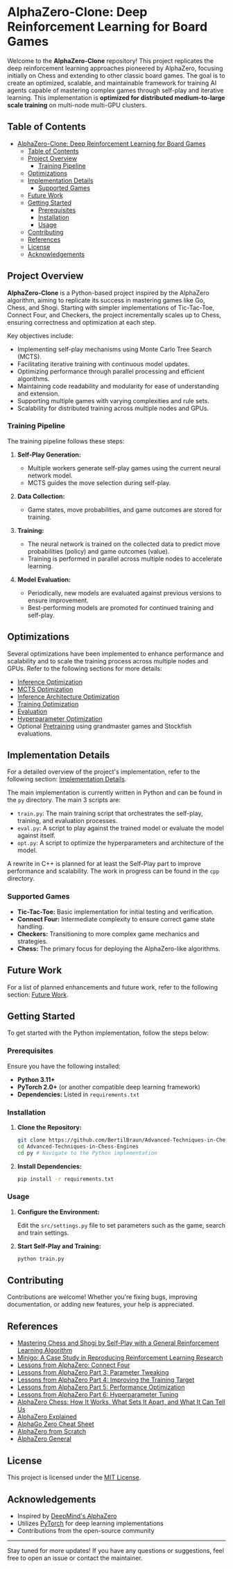 # AlphaZero-Clone: Deep Reinforcement Learning for Board Games

Welcome to the **AlphaZero-Clone** repository! This project replicates the deep reinforcement learning approaches pioneered by AlphaZero, focusing initially on Chess and extending to other classic board games. The goal is to create an optimized, scalable, and maintainable framework for training AI agents capable of mastering complex games through self-play and iterative learning. This implementation is **optimized for distributed medium-to-large scale training** on multi-node multi-GPU clusters.

## Table of Contents

- [AlphaZero-Clone: Deep Reinforcement Learning for Board Games](#alphazero-clone-deep-reinforcement-learning-for-board-games)
  - [Table of Contents](#table-of-contents)
  - [Project Overview](#project-overview)
    - [Training Pipeline](#training-pipeline)
  - [Optimizations](#optimizations)
  - [Implementation Details](#implementation-details)
    - [Supported Games](#supported-games)
  - [Future Work](#future-work)
  - [Getting Started](#getting-started)
    - [Prerequisites](#prerequisites)
    - [Installation](#installation)
    - [Usage](#usage)
  - [Contributing](#contributing)
  - [References](#references)
  - [License](#license)
  - [Acknowledgements](#acknowledgements)

## Project Overview

**AlphaZero-Clone** is a Python-based project inspired by the AlphaZero algorithm, aiming to replicate its success in mastering games like Go, Chess, and Shogi. Starting with simpler implementations of Tic-Tac-Toe, Connect Four, and Checkers, the project incrementally scales up to Chess, ensuring correctness and optimization at each step.

Key objectives include:

- Implementing self-play mechanisms using Monte Carlo Tree Search (MCTS).
- Facilitating iterative training with continuous model updates.
- Optimizing performance through parallel processing and efficient algorithms.
- Maintaining code readability and modularity for ease of understanding and extension.
- Supporting multiple games with varying complexities and rule sets.
- Scalability for distributed training across multiple nodes and GPUs.

### Training Pipeline

The training pipeline follows these steps:

1. **Self-Play Generation:**
   - Multiple workers generate self-play games using the current neural network model.
   - MCTS guides the move selection during self-play.

2. **Data Collection:**
   - Game states, move probabilities, and game outcomes are stored for training.

3. **Training:**
   - The neural network is trained on the collected data to predict move probabilities (policy) and game outcomes (value).
   - Training is performed in parallel across multiple nodes to accelerate learning.

4. **Model Evaluation:**
   - Periodically, new models are evaluated against previous versions to ensure improvement.
   - Best-performing models are promoted for continued training and self-play.

## Optimizations

Several optimizations have been implemented to enhance performance and scalability and to scale the training process across multiple nodes and GPUs. Refer to the following sections for more details:

- [Inference Optimization](documentation/optimizations/inference.md)
- [MCTS Optimization](documentation/optimizations/mcts.md)
- [Inference Architecture Optimization](documentation/optimizations/architecture.md)
- [Training Optimization](documentation/optimizations/training.md)
- [Evaluation](documentation/optimizations/evaluation.md)
- [Hyperparameter Optimization](documentation/optimizations/hyperparameters.md)
- Optional [Pretraining](documentation/optimizations/pretraining.md) using grandmaster games and Stockfish evaluations.

## Implementation Details

For a detailed overview of the project's implementation, refer to the following section: [Implementation Details](documentation/implementation.md).

The main implementation is currently written in Python and can be found in the `py` directory. The main 3 scripts are:

- `train.py`: The main training script that orchestrates the self-play, training, and evaluation processes.
- `eval.py`: A script to play against the trained model or evaluate the model against itself.
- `opt.py`: A script to optimize the hyperparameters and architecture of the model.

A rewrite in C++ is planned for at least the Self-Play part to improve performance and scalability. The work in progress can be found in the `cpp` directory.

### Supported Games

- **Tic-Tac-Toe:** Basic implementation for initial testing and verification.
- **Connect Four:** Intermediate complexity to ensure correct game state handling.
- **Checkers:** Transitioning to more complex game mechanics and strategies.
- **Chess:** The primary focus for deploying the AlphaZero-like algorithms.

## Future Work

For a list of planned enhancements and future work, refer to the following section: [Future Work](documentation/future.md).

## Getting Started

To get started with the Python implementation, follow the steps below:

### Prerequisites

Ensure you have the following installed:

- **Python 3.11+**
- **PyTorch 2.0+** (or another compatible deep learning framework)
- **Dependencies:** Listed in `requirements.txt`

### Installation

1. **Clone the Repository:**

   ```bash
   git clone https://github.com/BertilBraun/Advanced-Techniques-in-Chess-Engines.git
   cd Advanced-Techniques-in-Chess-Engines
   cd py # Navigate to the Python implementation
   ```

2. **Install Dependencies:**

   ```bash
   pip install -r requirements.txt
   ```

### Usage

1. **Configure the Environment:**

   Edit the `src/settings.py` file to set parameters such as the game, search and train settings.

2. **Start Self-Play and Training:**

   ```bash
   python train.py
   ```

## Contributing

Contributions are welcome! Whether you're fixing bugs, improving documentation, or adding new features, your help is appreciated.

## References

- [Mastering Chess and Shogi by Self-Play with a General Reinforcement Learning Algorithm](https://arxiv.org/pdf/1712.01815)
- [Minigo: A Case Study in Reproducing Reinforcement Learning Research](https://openreview.net/pdf?id=H1eerhIpLV)
- [Lessons from AlphaZero: Connect Four](https://medium.com/oracledevs/lessons-from-alphazero-connect-four-e4a0ae82af68)
- [Lessons from AlphaZero Part 3: Parameter Tweaking](https://medium.com/oracledevs/lessons-from-alphazero-part-3-parameter-tweaking-4dceb78ed1e5)
- [Lessons from AlphaZero Part 4: Improving the Training Target](https://medium.com/oracledevs/lessons-from-alphazero-part-4-improving-the-training-target-6efba2e71628)
- [Lessons from AlphaZero Part 5: Performance Optimization](https://medium.com/oracledevs/lessons-from-alpha-zero-part-5-performance-optimization-664b38dc509e)
- [Lessons from AlphaZero Part 6: Hyperparameter Tuning](https://medium.com/oracledevs/lessons-from-alpha-zero-part-6-hyperparameter-tuning-b1cfcbe4ca9a)
- [AlphaZero Chess: How It Works, What Sets It Apart, and What It Can Tell Us](https://towardsdatascience.com/alphazero-chess-how-it-works-what-sets-it-apart-and-what-it-can-tell-us-4ab3d2d08867)
- [AlphaZero Explained](https://nikcheerla.github.io/deeplearningschool/2018/01/01/AlphaZero-Explained/)
- [AlphaGo Zero Cheat Sheet](https://medium.com/applied-data-science/alphago-zero-explained-in-one-diagram-365f5abf67e0)
- [AlphaZero from Scratch](https://www.youtube.com/watch?v=wuSQpLinRB4&ab_channel=freeCodeCamp.org)
- [AlphaZero General](https://github.com/suragnair/alpha-zero-general)

## License

This project is licensed under the [MIT License](./LICENSE).

## Acknowledgements

- Inspired by [DeepMind's AlphaZero](https://deepmind.com/research/case-studies/alphazero-the-story-so-far)
- Utilizes [PyTorch](https://pytorch.org/) for deep learning implementations
- Contributions from the open-source community

---

Stay tuned for more updates! If you have any questions or suggestions, feel free to open an issue or contact the maintainer.
